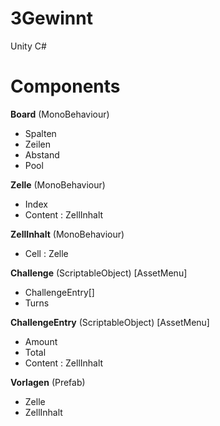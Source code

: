 # 3Gewinnt
Unity
C#

# Components

**Board** (MonoBehaviour)
* Spalten
* Zeilen
* Abstand
* Pool

**Zelle** (MonoBehaviour)
* Index
* Content : ZellInhalt

**ZellInhalt** (MonoBehaviour)
* Cell : Zelle

**Challenge** (ScriptableObject) [AssetMenu]
* ChallengeEntry[]
* Turns

**ChallengeEntry** (ScriptableObject) [AssetMenu]
* Amount
* Total
* Content : ZellInhalt

**Vorlagen** (Prefab)
* Zelle
* ZellInhalt
